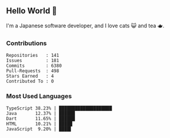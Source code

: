 ## Hello World 👋

I'm a Japanese software developer, and I love cats 😺 and tea 🫖.

### Contributions

    Repositories   : 141
    Issues         : 181
    Commits        : 6380
    Pull-Requests  : 498
    Stars Earned   : 4
    Contributed To : 0

### Most Used Languages

    TypeScript 38.23% | ████████████████████
    Java       12.37% | ██████
    Dart       11.65% | ██████
    HTML       10.21% | █████
    JavaScript  9.20% | ████▌
